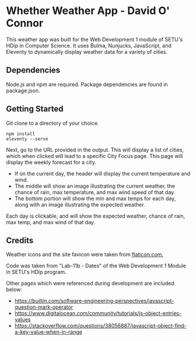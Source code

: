 # Whether Weather App - David O' Connor

This weather app was built for the Web Development 1 module of SETU's HDip in Computer Science. It uses Bulma, Nunjucks, JavaScript, and Eleventy to dynamically display weather data for a variety of cities.

## Dependencies
Node.js and npm are required. Package dependencies are found in package.json.

## Getting Started

Git clone to a directory of your choice.
```
npm install
eleventy --serve
```
Next, go to the URL provided in the output. This will display a list of cities, which when clicked will lead to a specific City Focus page. This page will display the weekly forecast for a city.

- If on the current day, the header will display the current temperature and wind.
- The middle will show an image illustrating the current weather, the chance of rain, max temperature, and max wind speed of that day.
- The bottom portion will show the min and max temps for each day, along with an image illustrating the expected weather.

Each day is clickable, and will show the expected weather, chance of rain, max temp, and max wind of that day.

## Credits

Weather icons and the site favicon were taken from [flaticon.com.](www.flaticon.com)

Code was taken from "Lab-11b - Dates" of the Web Development 1 Module in SETU's HDip program.

Other pages which were referenced during development are included below:

- https://builtin.com/software-engineering-perspectives/javascript-question-mark-operator
- https://www.digitalocean.com/community/tutorials/js-object-entries-values
- https://stackoverflow.com/questions/38056887/javascript-object-find-a-key-value-when-in-range